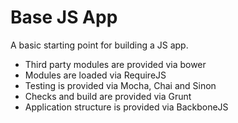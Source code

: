 Base JS App
===========

A basic starting point for building a JS app.

 - Third party modules are provided via bower
 - Modules are loaded via RequireJS
 - Testing is provided via Mocha, Chai and Sinon
 - Checks and build are provided via Grunt
 - Application structure is provided via BackboneJS